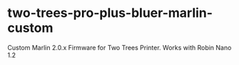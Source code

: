 # two-trees-pro-plus-bluer-marlin-custom
Custom Marlin 2.0.x Firmware for Two Trees Printer. Works with Robin Nano 1.2
